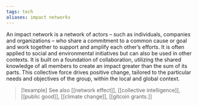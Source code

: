 ```yaml
---
tags: tech
aliases: impact networks
---
```


An impact network is a network of actors – such as individuals, companies and organizations – who share a commitment to a common cause or goal and work together to support and amplify each other’s efforts. It is often applied to social and environmental initiatives but can also be used in other contexts. It is built on a foundation of collaboration, utilizing the shared knowledge of all members to create an impact greater than the sum of its parts. This collective force drives positive change, tailored to the particular needs and objectives of the group, within the local and global context.

> [!example] See also
> [[network effect]], [[collective intelligence]], [[public good]], [[climate change]], [[gitcoin grants.]]